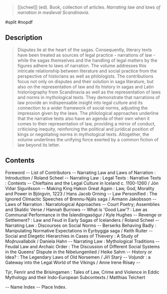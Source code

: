 > [[scheel]] (ed).
> Book, collection of articles.
> *Narrating law and laws of narration in medieval Scandinavia*.

#split 
#nopdf 

## Description
> Disputes lie at the heart of the sagas. Consequently, literary texts have been treated as sources of legal practice - narrations of law - while the sagas themselves and the handling of legal matters by the figures adhere to laws of narration. The volume addresses this intricate relationship between literature and social practice from the perspective of historians as well as philologists. The contributions focus not only on disputes and their solution in saga literature, but also on the representation of law and its history in sagas and Latin historiography from Scandinavia as well as the representation of laws and norms in mythological texts. They demonstrate that narrations of law provide an indispensable insight into legal culture and its connection to a wider framework of social norms, adjusting the impression given by the laws. The philological approaches underline that the narrative texts also have an agenda of their own when it comes to their representation of law, providing a mirror of conduct, criticising inequity, reinforcing the political and juridical position of kings or negotiating norms in mythological texts. Altogether, the volume underlines the unifying force exerted by a common fiction of law beyond its letter.

## Contents
Foreword -- List of Contributors -- Narrating Law and Laws of Narration : Introduction / Roland Scheel -- Narrating Law : Legal Texts : Narrative Texts : Contexts -- Chieftains and the Legal Culture in Iceland c. 1100-1260 / Jón Viðar Sigurðsson -- Making King Hakon Great Again : Law, God, Morality and Power in Björgvin, 1223 / Hans Jacob Orning -- Law Personified : The Ignored Climactic Speeches of Brennu-Njáls saga / Ármann Jakobsson -- Laws of Narration : Narratological Approaches -- Court Poetry; Assemblies and Skaldic Verse / Hannah Burrows -- What is 'Good Law'? : Law as Communal Performance in the Íslendingasögur / Kyle Hughes -- Revenge or Settlement? : Law and Feud in Early Sagas of Icelanders / Roland Scheel -- Narrating Law : Discourses on Social Norms -- Berserks Behaving Badly : Manipulating Normative Expectations in Eyrbyggja saga / Keith Ruiter -- Social and Diegetic Hierarchies in Cases of Thievery : A Study of Mo̧ðruvallabók / Daniela Hahn -- Narrating Law : Mythological Traditions -- Feudal Law and Archaic Order : The Discussion of Different Social Systems in the Queens' Dispute in the Nibelungenlied / Heike Sahm -- History or Idea? : The Legendary Laws of Old Norsemen / Jiří Starý -- Vo̧lundr : a Gateway into the Legal World of the Vikings / Anne Irene Riisøy -- 

Týr, Fenrir and the Brísingamen : Tales of Law, Crime and Violence in Eddic Mythology and their Indo-European Subcontexts / Matthias Teichert 

-- Name Index -- Place Index.